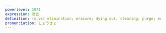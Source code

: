 ```yaml
---
powerlevel: 1071
expression: 消去
definition: (n,vs) elimination; erasure; dying out; clearing; purge; melting away
pronunciation: しょうきょ
---
```

